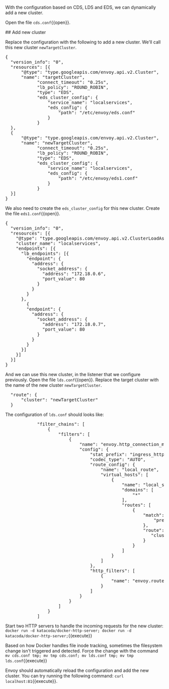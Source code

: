 With the configuration based on CDS, LDS and EDS, we can dynamically add a new cluster.

Open the file `cds.conf`{{open}}.

## Add new cluster

Replace the configuration with the following to add a new cluster. We'll call this new cluster `newTargetCluster`.

<pre class="file" data-filename="cds.conf" data-target="replace">
{
  "version_info": "0",
  "resources": [{
      "@type": "type.googleapis.com/envoy.api.v2.Cluster",
      "name": "targetCluster",
			"connect_timeout": "0.25s",
			"lb_policy": "ROUND_ROBIN",
			"type": "EDS",
			"eds_cluster_config": {
				"service_name": "localservices",
				"eds_config": {
					"path": "/etc/envoy/eds.conf"
				}
			}
  },
  {
      "@type": "type.googleapis.com/envoy.api.v2.Cluster",
      "name": "newTargetCluster",
			"connect_timeout": "0.25s",
			"lb_policy": "ROUND_ROBIN",
			"type": "EDS",
			"eds_cluster_config": {
				"service_name": "localservices",
				"eds_config": {
					"path": "/etc/envoy/eds1.conf"
				}
			}
  }]
}
</pre>

We also need to create the `eds_cluster_config` for this new cluster.
Create the file `eds1.conf`{{open}}.

<pre class="file" data-filename="eds1.conf" data-target="replace">
{
  "version_info": "0",
  "resources": [{
    "@type": "type.googleapis.com/envoy.api.v2.ClusterLoadAssignment",
    "cluster_name": "localservices",
    "endpoints": [{
      "lb_endpoints": [{
        "endpoint": {
          "address": {
            "socket_address": {
              "address": "172.18.0.6",
              "port_value": 80
            }
          }
        }
      },
	    {
        "endpoint": {
          "address": {
            "socket_address": {
              "address": "172.18.0.7",
              "port_value": 80
            }
          }
        }
      }]
    }]
  }]
}
</pre>

And we can use this new cluster, in the listener that we configure previously. Open the file `lds.conf`{{open}}.
Replace the target cluster with the name of the new cluster `newTargetCluster`.

<pre class="file" data-target="clipboard">
  "route": {
      "cluster": "newTargetCluster"
  }
</pre>

The configuration of `lds.conf` should looks like:

<pre class="file">
            "filter_chains": [
                {
                    "filters": [
                        {
                            "name": "envoy.http_connection_manager",
                            "config": {
                                "stat_prefix": "ingress_http",
                                "codec_type": "AUTO",
                                "route_config": {
                                    "name": "local_route",
                                    "virtual_hosts": [
                                        {
                                            "name": "local_service",
                                            "domains": [
                                                "*"
                                            ],
                                            "routes": [
                                                {
                                                    "match": {
                                                        "prefix": "/"
                                                    },
                                                    "route": {
                                                       "cluster": "newTargetCluster"
                                                    }
                                                }
                                            ]
                                        }
                                    ]
                                },
                                "http_filters": [
                                    {
                                        "name": "envoy.router"
                                    }
                                ]
                            }
                        }
                    ]
                }
            ]
</pre>

Start two HTTP servers to handle the incoming requests for the new cluster:
`docker run -d katacoda/docker-http-server; docker run -d katacoda/docker-http-server;`{{execute}}

Based on how Docker handles file inode tracking, sometimes the filesystem change isn't triggered and detected.
Force the change with the command `mv cds.conf tmp; mv tmp cds.conf; mv lds.conf tmp; mv tmp lds.conf`{{execute}}

Envoy should automatically reload the configuration and add the new cluster. You can try running the following command:
`curl localhost:81`{{execute}}.